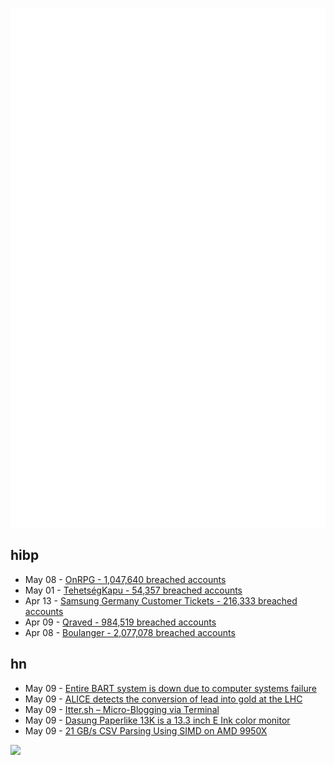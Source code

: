 ![Metrics](https://raw.githubusercontent.com/phixion/phixion/master/metrics.svg)

## hibp

<!--
for https://github.com/phixion/phixion/blob/main/.github/workflows/feeds.yml
-->
<!--START_SECTION:haveibeenpwnd-->
- May 08 - [OnRPG - 1,047,640 breached accounts](https://haveibeenpwned.com/PwnedWebsites#OnRPG)
- May 01 - [TehetségKapu - 54,357 breached accounts](https://haveibeenpwned.com/PwnedWebsites#TehetsegKapu)
- Apr 13 - [Samsung Germany Customer Tickets - 216,333 breached accounts](https://haveibeenpwned.com/PwnedWebsites#SamsungGermany)
- Apr 09 - [Qraved - 984,519 breached accounts](https://haveibeenpwned.com/PwnedWebsites#Qraved)
- Apr 08 - [Boulanger - 2,077,078 breached accounts](https://haveibeenpwned.com/PwnedWebsites#Boulanger)
<!--END_SECTION:haveibeenpwnd-->

## hn

<!--
for https://github.com/phixion/phixion/blob/main/.github/workflows/feeds.yml
-->
<!--START_SECTION:hn-->
- May 09 - [Entire BART system is down due to computer systems failure](https://www.bart.gov/)
- May 09 - [ALICE detects the conversion of lead into gold at the LHC](https://www.home.cern/news/news/physics/alice-detects-conversion-lead-gold-lhc)
- May 09 - [Itter.sh – Micro-Blogging via Terminal](https://www.itter.sh/)
- May 09 - [Dasung Paperlike 13K is a 13.3 inch E Ink color monitor](https://liliputing.com/dasung-paperlike-13k-is-a-13-3-inch-e-ink-color-monitor-crowdfunding/)
- May 09 - [21 GB/s CSV Parsing Using SIMD on AMD 9950X](https://nietras.com/2025/05/09/sep-0-10-0/)
<!--END_SECTION:hn-->

<!--
for https://yhype.me
-->
![](https://hit.yhype.me/github/profile?user_id=13013670)

